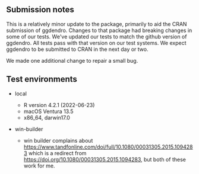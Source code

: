 
## Submission notes

This is a relatively minor update to the package, primarily to aid the CRAN
submission of ggdendro. Changes to that package had breaking changes in some 
of our tests. We've updated our tests to match the github version of ggdendro.
All tests pass with that version on our test systems. We expect ggdendro to
be submitted to CRAN in the next day or two.

We made one additional change to repair a small bug.

## Test environments

* local
    * R version 4.2.1 (2022-06-23)
    * macOS Ventura 13.5
    * x86_64, darwin17.0

* win-builder

    * win builder complains about <https://www.tandfonline.com/doi/full/10.1080/00031305.2015.1094283> which is a redirect from <https://doi.org/10.1080/00031305.2015.1094283>, but both of these work for me.
